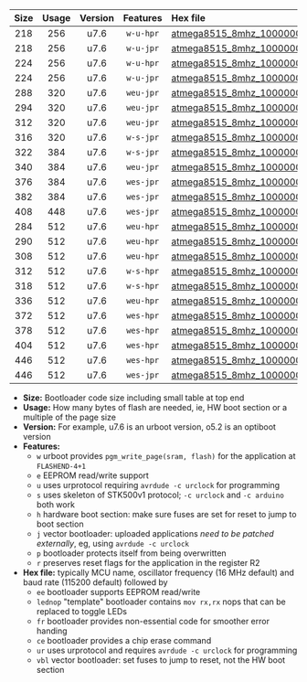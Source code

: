 |Size|Usage|Version|Features|Hex file|
|:-:|:-:|:-:|:-:|:--|
|218|256|u7.6|`w-u-hpr`|[atmega8515_8mhz_1000000bps_ur.hex](https://raw.githubusercontent.com/stefanrueger/urboot/main/bootloaders/atmega8515/fcpu_8mhz/1000000_bps/atmega8515_8mhz_1000000bps_ur.hex)|
|218|256|u7.6|`w-u-jpr`|[atmega8515_8mhz_1000000bps_ur_vbl.hex](https://raw.githubusercontent.com/stefanrueger/urboot/main/bootloaders/atmega8515/fcpu_8mhz/1000000_bps/atmega8515_8mhz_1000000bps_ur_vbl.hex)|
|224|256|u7.6|`w-u-hpr`|[atmega8515_8mhz_1000000bps_lednop_ur.hex](https://raw.githubusercontent.com/stefanrueger/urboot/main/bootloaders/atmega8515/fcpu_8mhz/1000000_bps/atmega8515_8mhz_1000000bps_lednop_ur.hex)|
|224|256|u7.6|`w-u-jpr`|[atmega8515_8mhz_1000000bps_lednop_ur_vbl.hex](https://raw.githubusercontent.com/stefanrueger/urboot/main/bootloaders/atmega8515/fcpu_8mhz/1000000_bps/atmega8515_8mhz_1000000bps_lednop_ur_vbl.hex)|
|288|320|u7.6|`weu-jpr`|[atmega8515_8mhz_1000000bps_ee_ur_vbl.hex](https://raw.githubusercontent.com/stefanrueger/urboot/main/bootloaders/atmega8515/fcpu_8mhz/1000000_bps/atmega8515_8mhz_1000000bps_ee_ur_vbl.hex)|
|294|320|u7.6|`weu-jpr`|[atmega8515_8mhz_1000000bps_ee_lednop_ur_vbl.hex](https://raw.githubusercontent.com/stefanrueger/urboot/main/bootloaders/atmega8515/fcpu_8mhz/1000000_bps/atmega8515_8mhz_1000000bps_ee_lednop_ur_vbl.hex)|
|312|320|u7.6|`weu-jpr`|[atmega8515_8mhz_1000000bps_ee_lednop_fr_ur_vbl.hex](https://raw.githubusercontent.com/stefanrueger/urboot/main/bootloaders/atmega8515/fcpu_8mhz/1000000_bps/atmega8515_8mhz_1000000bps_ee_lednop_fr_ur_vbl.hex)|
|316|320|u7.6|`w-s-jpr`|[atmega8515_8mhz_1000000bps_vbl.hex](https://raw.githubusercontent.com/stefanrueger/urboot/main/bootloaders/atmega8515/fcpu_8mhz/1000000_bps/atmega8515_8mhz_1000000bps_vbl.hex)|
|322|384|u7.6|`w-s-jpr`|[atmega8515_8mhz_1000000bps_lednop_vbl.hex](https://raw.githubusercontent.com/stefanrueger/urboot/main/bootloaders/atmega8515/fcpu_8mhz/1000000_bps/atmega8515_8mhz_1000000bps_lednop_vbl.hex)|
|340|384|u7.6|`weu-jpr`|[atmega8515_8mhz_1000000bps_ee_lednop_fr_ce_ur_vbl.hex](https://raw.githubusercontent.com/stefanrueger/urboot/main/bootloaders/atmega8515/fcpu_8mhz/1000000_bps/atmega8515_8mhz_1000000bps_ee_lednop_fr_ce_ur_vbl.hex)|
|376|384|u7.6|`wes-jpr`|[atmega8515_8mhz_1000000bps_ee_vbl.hex](https://raw.githubusercontent.com/stefanrueger/urboot/main/bootloaders/atmega8515/fcpu_8mhz/1000000_bps/atmega8515_8mhz_1000000bps_ee_vbl.hex)|
|382|384|u7.6|`wes-jpr`|[atmega8515_8mhz_1000000bps_ee_lednop_vbl.hex](https://raw.githubusercontent.com/stefanrueger/urboot/main/bootloaders/atmega8515/fcpu_8mhz/1000000_bps/atmega8515_8mhz_1000000bps_ee_lednop_vbl.hex)|
|408|448|u7.6|`wes-jpr`|[atmega8515_8mhz_1000000bps_ee_lednop_fr_vbl.hex](https://raw.githubusercontent.com/stefanrueger/urboot/main/bootloaders/atmega8515/fcpu_8mhz/1000000_bps/atmega8515_8mhz_1000000bps_ee_lednop_fr_vbl.hex)|
|284|512|u7.6|`weu-hpr`|[atmega8515_8mhz_1000000bps_ee_ur.hex](https://raw.githubusercontent.com/stefanrueger/urboot/main/bootloaders/atmega8515/fcpu_8mhz/1000000_bps/atmega8515_8mhz_1000000bps_ee_ur.hex)|
|290|512|u7.6|`weu-hpr`|[atmega8515_8mhz_1000000bps_ee_lednop_ur.hex](https://raw.githubusercontent.com/stefanrueger/urboot/main/bootloaders/atmega8515/fcpu_8mhz/1000000_bps/atmega8515_8mhz_1000000bps_ee_lednop_ur.hex)|
|308|512|u7.6|`weu-hpr`|[atmega8515_8mhz_1000000bps_ee_lednop_fr_ur.hex](https://raw.githubusercontent.com/stefanrueger/urboot/main/bootloaders/atmega8515/fcpu_8mhz/1000000_bps/atmega8515_8mhz_1000000bps_ee_lednop_fr_ur.hex)|
|312|512|u7.6|`w-s-hpr`|[atmega8515_8mhz_1000000bps.hex](https://raw.githubusercontent.com/stefanrueger/urboot/main/bootloaders/atmega8515/fcpu_8mhz/1000000_bps/atmega8515_8mhz_1000000bps.hex)|
|318|512|u7.6|`w-s-hpr`|[atmega8515_8mhz_1000000bps_lednop.hex](https://raw.githubusercontent.com/stefanrueger/urboot/main/bootloaders/atmega8515/fcpu_8mhz/1000000_bps/atmega8515_8mhz_1000000bps_lednop.hex)|
|336|512|u7.6|`weu-hpr`|[atmega8515_8mhz_1000000bps_ee_lednop_fr_ce_ur.hex](https://raw.githubusercontent.com/stefanrueger/urboot/main/bootloaders/atmega8515/fcpu_8mhz/1000000_bps/atmega8515_8mhz_1000000bps_ee_lednop_fr_ce_ur.hex)|
|372|512|u7.6|`wes-hpr`|[atmega8515_8mhz_1000000bps_ee.hex](https://raw.githubusercontent.com/stefanrueger/urboot/main/bootloaders/atmega8515/fcpu_8mhz/1000000_bps/atmega8515_8mhz_1000000bps_ee.hex)|
|378|512|u7.6|`wes-hpr`|[atmega8515_8mhz_1000000bps_ee_lednop.hex](https://raw.githubusercontent.com/stefanrueger/urboot/main/bootloaders/atmega8515/fcpu_8mhz/1000000_bps/atmega8515_8mhz_1000000bps_ee_lednop.hex)|
|404|512|u7.6|`wes-hpr`|[atmega8515_8mhz_1000000bps_ee_lednop_fr.hex](https://raw.githubusercontent.com/stefanrueger/urboot/main/bootloaders/atmega8515/fcpu_8mhz/1000000_bps/atmega8515_8mhz_1000000bps_ee_lednop_fr.hex)|
|446|512|u7.6|`wes-hpr`|[atmega8515_8mhz_1000000bps_ee_lednop_fr_ce.hex](https://raw.githubusercontent.com/stefanrueger/urboot/main/bootloaders/atmega8515/fcpu_8mhz/1000000_bps/atmega8515_8mhz_1000000bps_ee_lednop_fr_ce.hex)|
|446|512|u7.6|`wes-jpr`|[atmega8515_8mhz_1000000bps_ee_lednop_fr_ce_vbl.hex](https://raw.githubusercontent.com/stefanrueger/urboot/main/bootloaders/atmega8515/fcpu_8mhz/1000000_bps/atmega8515_8mhz_1000000bps_ee_lednop_fr_ce_vbl.hex)|

- **Size:** Bootloader code size including small table at top end
- **Usage:** How many bytes of flash are needed, ie, HW boot section or a multiple of the page size
- **Version:** For example, u7.6 is an urboot version, o5.2 is an optiboot version
- **Features:**
  + `w` urboot provides `pgm_write_page(sram, flash)` for the application at `FLASHEND-4+1`
  + `e` EEPROM read/write support
  + `u` uses urprotocol requiring `avrdude -c urclock` for programming
  + `s` uses skeleton of STK500v1 protocol; `-c urclock` and `-c arduino` both work
  + `h` hardware boot section: make sure fuses are set for reset to jump to boot section
  + `j` vector bootloader: uploaded applications *need to be patched externally*, eg, using `avrdude -c urclock`
  + `p` bootloader protects itself from being overwritten
  + `r` preserves reset flags for the application in the register R2
- **Hex file:** typically MCU name, oscillator frequency (16 MHz default) and baud rate (115200 default) followed by
  + `ee` bootloader supports EEPROM read/write
  + `lednop` "template" bootloader contains `mov rx,rx` nops that can be replaced to toggle LEDs
  + `fr` bootloader provides non-essential code for smoother error handing
  + `ce` bootloader provides a chip erase command
  + `ur` uses urprotocol and requires `avrdude -c urclock` for programming
  + `vbl` vector bootloader: set fuses to jump to reset, not the HW boot section
